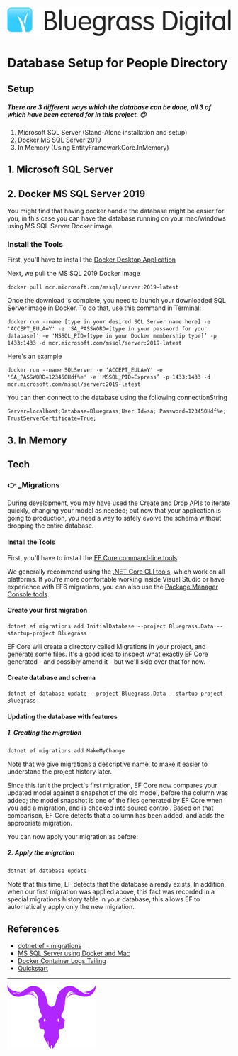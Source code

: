 ![Bluegrass Logo](/Docs/github_assets/bluegrass_logo.jpeg)

# Database Setup for People Directory

## Setup

##### There are 3 different ways which the database can be done, all 3 of which have been catered for in this project. 😉

1. Microsoft SQL Server (Stand-Alone installation and setup)
2. Docker MS SQL Server 2019
3. In Memory (Using EntityFrameworkCore.InMemory)

## 1. Microsoft SQL Server

## 2. Docker MS SQL Server 2019

You might find that having docker handle the database might be easier for you, in this case you can have the database running on your mac/windows using MS SQL Server Docker image.

### Install the Tools
First, you'll have to install the [Docker Desktop Application](https://www.docker.com/products/docker-desktop/)

Next, we pull the MS SQL 2019 Docker Image

```
docker pull mcr.microsoft.com/mssql/server:2019-latest
```

Once the download is complete, you need to launch your downloaded SQL Server image in Docker. To do that, use this command in Terminal:

```
docker run --name [type in your desired SQL Server name here] -e 'ACCEPT_EULA=Y' -e 'SA_PASSWORD=[type in your password for your database]' -e 'MSSQL_PID=[type in your Docker membership type]’ -p 1433:1433 -d mcr.microsoft.com/mssql/server:2019-latest
```

Here's an example

```
docker run --name SQLServer -e 'ACCEPT_EULA=Y' -e 'SA_PASSWORD=12345OHdf%e' -e 'MSSQL_PID=Express’ -p 1433:1433 -d mcr.microsoft.com/mssql/server:2019-latest
```

You can then connect to the database using the following connectionString

```
Server=localhost;Database=Bluegrass;User Id=sa; Password=12345OHdf%e; TrustServerCertificate=True;
```

## 3. In Memory

## Tech

### 👉 _Migrations
During development, you may have used the Create and Drop APIs to iterate quickly, changing your model as needed; but now that your application is going to production, you need a way to safely evolve the schema without dropping the entire database.

#### Install the Tools
First, you'll have to install the [EF Core command-line tools](https://docs.microsoft.com/en-us/ef/core/cli/):

We generally recommend using the [.NET Core CLI tools](https://docs.microsoft.com/en-us/ef/core/cli/dotnet), which work on all platforms.
If you're more comfortable working inside Visual Studio or have experience with EF6 migrations, you can also use the [Package Manager Console tools](https://docs.microsoft.com/en-us/ef/core/cli/powershell).

#### Create your first migration
```
dotnet ef migrations add InitialDatabase --project Bluegrass.Data --startup-project Bluegrass
```
EF Core will create a directory called Migrations in your project, and generate some files. It's a good idea to inspect what exactly EF Core generated - and possibly amend it - but we'll skip over that for now.

#### Create database and schema
```
dotnet ef database update --project Bluegrass.Data --startup-project Bluegrass
```

#### Updating the database with features
##### 1. Creating the migration
```
dotnet ef migrations add MakeMyChange
```
Note that we give migrations a descriptive name, to make it easier to understand the project history later.

Since this isn't the project's first migration, EF Core now compares your updated model against a snapshot of the old model, before the column was added; the model snapshot is one of the files generated by EF Core when you add a migration, and is checked into source control. Based on that comparison, EF Core detects that a column has been added, and adds the appropriate migration.

You can now apply your migration as before:

##### 2. Apply the migration
```
dotnet ef database update
```
Note that this time, EF detects that the database already exists. In addition, when our first migration was applied above, this fact was recorded in a special migrations history table in your database; this allows EF to automatically apply only the new migration.

## References
- [dotnet ef - migrations](https://docs.microsoft.com/en-us/ef/core/managing-schemas/migrations/?tabs=dotnet-core-cli)
- [MS SQL Server using Docker and Mac](https://setapp.com/how-to/install-sql-server)
- [Docker Container Logs Tailing](https://www.papertrail.com/solution/tips/how-to-live-tail-docker-logs/)
- [Quickstart](https://docs.docker.com/samples/aspnet-mssql-compose/)

---

<a href="https://guywithagopro.com"><img src="../github_assets/j_logo.png" alt="jason logo" width=200 /> </a>